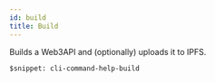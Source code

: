```yaml
---
id: build
title: Build
---
```


Builds a Web3API and (optionally) uploads it to IPFS.

```
$snippet: cli-command-help-build
```
